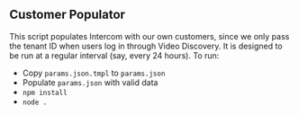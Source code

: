 ## Customer Populator

This script populates Intercom with our own customers, since we only pass the tenant ID when users log in through Video Discovery.  It is designed to be run at a regular interval (say, every 24 hours).  To run:

- Copy `params.json.tmpl` to `params.json`
- Populate `params.json` with valid data
- `npm install`
- `node .`